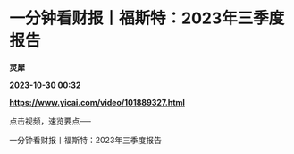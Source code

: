 # 一分钟看财报丨福斯特：2023年三季度报告
**灵犀**

**2023-10-30 00:32**

**https://www.yicai.com/video/101889327.html**

点击视频，速览要点──

一分钟看财报丨福斯特：2023年三季度报告